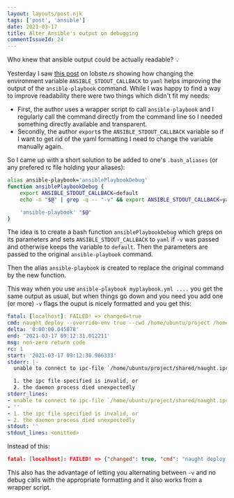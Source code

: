 ```yaml
---
layout: layouts/post.njk
tags: ['post', 'ansible']
date: 2021-03-17
title: Alter Ansible's output on debugging
commentIssueId: 24
---
```


Who knew that ansible output could be actually readable? 💡

Yesterday I saw [this post](https://jpmens.net/2021/03/12/alter-ansible-s-output-on-debugging/) on lobste.rs showing how changing the environment variable `ANSIBLE_STDOUT_CALLBACK` to `yaml` helps improving the output of the `ansible-playbook` command. While I was happy to find a way to improve readability there were two things which didn't fit my needs:

- First, the author uses a wrapper script to call `ansible-playbook` and I regularly call the command directly from the command line so I needed something directly available and transparent.
- Secondly, the author `export`s the `ANSIBLE_STDOUT_CALLBACK` variable so if I want to get rid of the yaml formatting I need to change the variable manually again.

So I came up with a short solution to be added to one's `.bash_aliases` (or any prefered rc file holding your aliases):

```bash
alias ansible-playbook='ansiblePlaybookDebug'
function ansiblePlaybookDebug {
    export ANSIBLE_STDOUT_CALLBACK=default
    echo -n "$@" | grep -q -- "-v" && export ANSIBLE_STDOUT_CALLBACK=yaml

    'ansible-playbook' "$@"
}
```

The idea is to create a bash function `ansiblePlaybookDebug` which greps on its parameters and sets `ANSIBLE_STDOUT_CALLBACK` to `yaml` if `-v` was passed and otherwise keeps the variable to `default`. Then the parameters are passed to the original `ansible-playbook` command.

Then the alias `ansible-playbook` is created to replace the original command by the new function.

This way when you use `ansible-playbook myplaybook.yml ....` you get the same output as usual, but when things go down and you need you add one (or more) `-v` flags the ouput is nicely formatted and you get this:

```yaml
fatal: [localhost]: FAILED! => changed=true
cmd: naught deploy --override-env true --cwd /home/ubuntu/project /home/ubuntu/project/shared/naught.ipc
delta: '0:00:00.045878'
end: '2021-03-17 09:12:31.012211'
msg: non-zero return code
rc: 1
start: '2021-03-17 09:12:30.966333'
stderr: |-
  unable to connect to ipc-file `/home/ubuntu/project/shared/naught.ipc`

  1. the ipc file specified is invalid, or
  2. the daemon process died unexpectedly
stderr_lines:
- unable to connect to ipc-file `/home/ubuntu/project/shared/naught.ipc`
- ''
- 1. the ipc file specified is invalid, or
- 2. the daemon process died unexpectedly
stdout: ''
stdout_lines: <omitted>
```

Instead of this:

```json
fatal: [localhost]: FAILED! => {"changed": true, "cmd": "naught deploy --override-env true --cwd /home/ubuntu/project /home/ubuntu/project/shared/naught.ipc", "delta": "0:00:00.052263", "end": "2021-03-17 09:11:32.504379", "msg": "non-zero return code", "rc": 1, "start": "2021-03-17 09:11:32.452116", "stderr": "unable to connect to ipc-file `/home/ubuntu/project/shared/naught.ipc`\n\n1. the ipc file specified is invalid, or\n2. the daemon process died unexpectedly", "stderr_lines": ["unable to connect to ipc-file `/home/ubuntu/project/shared/naught.ipc`", "", "1. the ipc file specified is invalid, or", "2. the daemon process died unexpectedly"], "stdout": "", "stdout_lines": []}
```

This also has the advantage of letting you alternating between `-v` and no debug calls with the appropriate formatting and it also works from a wrapper script.

<!-- vim: set spell: -->
